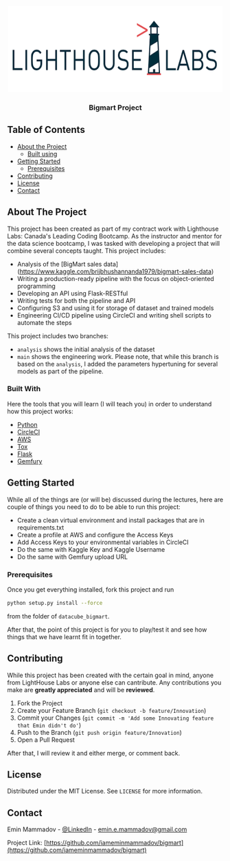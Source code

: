 <!-- PROJECT LOGO -->
<br />
<p align="center">
    <img src="images/logo_lhl.png" alt="Logo" width="500" height="200">
  </a>

  <h3 align="center">Bigmart Project</h3>
</p>

## Table of Contents

* [About the Project](#about-the-project)
  * [Built using](#built-using)
* [Getting Started](#getting-started)
  * [Prerequisites](#prerequisites)
* [Contributing](#contributing)
* [License](#license)
* [Contact](#contact)


<!-- ABOUT THE PROJECT -->
## About The Project

This project has been created as part of my contract work with Lighthouse Labs: Canada's 
Leading Coding Bootcamp. As the instructor and mentor for the data science bootcamp, I 
was tasked with developing a project that will combine several concepts taught. This project
includes:
* Analysis of the [BigMart sales data] (https://www.kaggle.com/brijbhushannanda1979/bigmart-sales-data)
* Writing a production-ready pipeline with the focus on object-oriented programming
* Developing an API using Flask-RESTful
* Writing tests for both the pipeline and API
* Configuring S3 and using it for storage of dataset and trained models
* Engineering CI/CD pipeline using CircleCI and writing shell scripts to automate the steps

This project includes two branches:
* `analysis` shows the initial analysis of the dataset
* `main` shows the engineering work. Please note, that while this branch is based on the `analysis`, I
added the parameters hypertuning for several models as part of the pipeline.


### Built With
Here the tools that you will learn (I will teach you) in order to understand how this project works:
* [Python](https://www.python.org/downloads/)
* [CircleCI](https://circleci.com/)
* [AWS](https://aws.amazon.com/)
* [Tox](https://tox.readthedocs.io/en/latest/)
* [Flask](https://flask.palletsprojects.com/en/1.1.x/)
* [Gemfury](https://gemfury.com/)



<!-- GETTING STARTED -->
## Getting Started

While all of the things are (or will be) discussed during the lectures, here are couple of things
you need to do to be able to run this project:
* Create a clean virtual environment and install packages that are in requirements.txt
* Create a profile at AWS and configure the Access Keys
* Add Access Keys to your environmental variables in CircleCI
* Do the same with Kaggle Key and Kaggle Username
* Do the same with Gemfury upload URL

### Prerequisites

Once you get everything installed, fork this project and run
```sh
python setup.py install --force
```
from the folder of `datacube_bigmart`.

After that, the point of this project is for you to play/test it and see how things that we have
learnt fit in together.

<!-- CONTRIBUTING -->
## Contributing

While this project has been created with the certain goal in mind, anyone from LightHouse Labs or anyone else can cantribute. Any contributions you make are **greatly appreciated** and will be **reviewed**.

1. Fork the Project
2. Create your Feature Branch (`git checkout -b feature/Innovation`)
3. Commit your Changes (`git commit -m 'Add some Innovating feature that Emin didn't do'`)
4. Push to the Branch (`git push origin feature/Innovation`)
5. Open a Pull Request

After that, I will review it and either merge, or comment back. 

<!-- LICENSE -->
## License

Distributed under the MIT License. See `LICENSE` for more information.

<!-- CONTACT -->
## Contact

Emin Mammadov - [@LinkedIn](https://www.linkedin.com/in/emin-mammadov/) - emin.e.mammadov@gmail.com 

Project Link: [https://github.com/iameminmammadov/bigmart](https://github.com/iameminmammadov/bigmart)